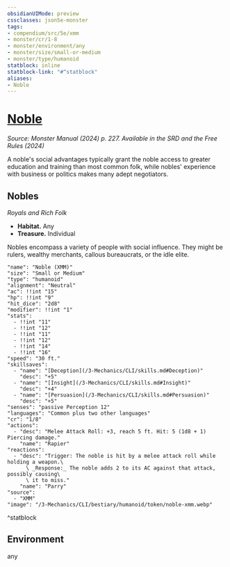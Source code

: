 ```yaml
---
obsidianUIMode: preview
cssclasses: json5e-monster
tags:
- compendium/src/5e/xmm
- monster/cr/1-8
- monster/environment/any
- monster/size/small-or-medium
- monster/type/humanoid
statblock: inline
statblock-link: "#^statblock"
aliases:
- Noble
---
```

# [Noble](3-Mechanics\CLI\bestiary\humanoid/noble-xmm.md)
*Source: Monster Manual (2024) p. 227. Available in the <span title='Systems Reference Document (5.2)'>SRD</span> and the Free Rules (2024)*  

A noble's social advantages typically grant the noble access to greater education and training than most common folk, while nobles' experience with business or politics makes many adept negotiators.

## Nobles

*Royals and Rich Folk*

- **Habitat.** Any  
- **Treasure.** Individual  

Nobles encompass a variety of people with social influence. They might be rulers, wealthy merchants, callous bureaucrats, or the idle elite.

```statblock
"name": "Noble (XMM)"
"size": "Small or Medium"
"type": "humanoid"
"alignment": "Neutral"
"ac": !!int "15"
"hp": !!int "9"
"hit_dice": "2d8"
"modifier": !!int "1"
"stats":
  - !!int "11"
  - !!int "12"
  - !!int "11"
  - !!int "12"
  - !!int "14"
  - !!int "16"
"speed": "30 ft."
"skillsaves":
  - "name": "[Deception](/3-Mechanics/CLI/skills.md#Deception)"
    "desc": "+5"
  - "name": "[Insight](/3-Mechanics/CLI/skills.md#Insight)"
    "desc": "+4"
  - "name": "[Persuasion](/3-Mechanics/CLI/skills.md#Persuasion)"
    "desc": "+5"
"senses": "passive Perception 12"
"languages": "Common plus two other languages"
"cr": "1/8"
"actions":
  - "desc": "Melee Attack Roll: +3, reach 5 ft. Hit: 5 (1d8 + 1) Piercing damage."
    "name": "Rapier"
"reactions":
  - "desc": "Trigger: The noble is hit by a melee attack roll while holding a weapon.\
      \ _Response:_ The noble adds 2 to its AC against that attack, possibly causing\
      \ it to miss."
    "name": "Parry"
"source":
  - "XMM"
"image": "/3-Mechanics/CLI/bestiary/humanoid/token/noble-xmm.webp"
```
^statblock

## Environment

any